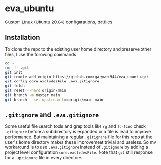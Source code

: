 # eva_ubuntu
Custom Linux (Ubuntu 20.04) configurations, dotfiles

## Installation
To clone the repo to the existing user home directory and preserve other files, I use the following commands
```bash
cd ~
rm -fr .git
git init
git remote add origin https://github.com:garywei944/eva_ubuntu.git
git config core.excludesFile .eva.gitignore
git fetch
git reset --hard origin/main
git branch -m master main
git branch --set-upstream-to=origin/main main
```
## `.gitignore` and `.eva.gitignore`
Some useful file search tools and grep tools like `rg` and `fd-find` check `.gitignore` before a subdirectory is expanded or a file is read to improve performance. But maintaining a regular `.gitignore` file for this repo at the user's home directory makes these improvement trivial and useless. So my workaround is to use `.eva.gitignore` instead of `.gitignore` by adding a project level configuration `core.excludesFile`. Note that `git` still response for a `.gitignore` file in every directory.
